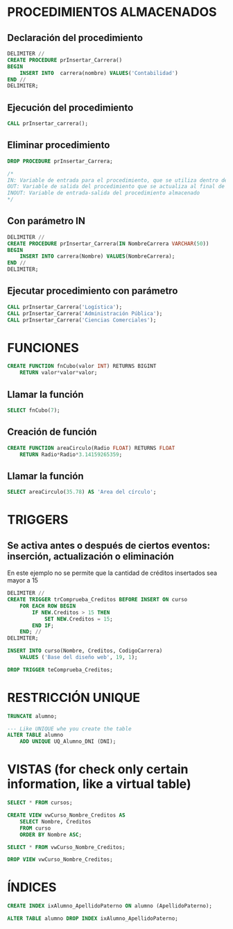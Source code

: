 # PROCEDIMIENTOS ALMACENADOS

## Declaración del procedimiento

```sql
DELIMITER //
CREATE PROCEDURE prInsertar_Carrera()
BEGIN
    INSERT INTO  carrera(nombre) VALUES('Contabilidad')
END // 
DELIMITER; 
```

## Ejecución del procedimiento

```sql
CALL prInsertar_carrera(); 
```

## Eliminar procedimiento

```sql
DROP PROCEDURE prInsertar_Carrera; 

/*
IN: Variable de entrada para el procedimiento, que se utiliza dentro de este
OUT: Variable de salida del procedimiento que se actualiza al final de este
INOUT: Variable de entrada-salida del procedimiento almacenado
*/
```

## Con parámetro IN

```sql
DELIMITER //
CREATE PROCEDURE prInsertar_Carrera(IN NombreCarrera VARCHAR(50))
BEGIN
    INSERT INTO carrera(Nombre) VALUES(NombreCarrera); 
END //
DELIMITER; 
```

## Ejecutar procedimiento con parámetro

```sql
CALL prInsertar_Carrera('Logística');
CALL prInsertar_Carrera('Administración Pública');
CALL prInsertar_Carrera('Ciencias Comerciales');
```

# FUNCIONES

```sql
CREATE FUNCTION fnCubo(valor INT) RETURNS BIGINT 
    RETURN valor*valor*valor;
```

## Llamar la función 

```sql
SELECT fnCubo(7);
```

## Creación de función 

```sql
CREATE FUNCTION areaCirculo(Radio FLOAT) RETURNS FLOAT
    RETURN Radio*Radio*3.14159265359;
``` 

## Llamar la función 

```sql
SELECT areaCirculo(35.78) AS 'Area del círculo';
```

# TRIGGERS
## Se activa antes o después de ciertos eventos: inserción, actualización o eliminación

En este ejemplo no se permite que la cantidad de créditos insertados sea mayor a 15

```sql
DELIMITER //
CREATE TRIGGER trComprueba_Creditos BEFORE INSERT ON curso
    FOR EACH ROW BEGIN
        IF NEW.Creditos > 15 THEN
            SET NEW.Creditos = 15;
        END IF; 
    END; //
DELIMITER; 

INSERT INTO curso(Nombre, Creditos, CodigoCarrera) 
    VALUES ('Base del diseño web', 19, 1);

DROP TRIGGER teComprueba_Creditos; 
```

# RESTRICCIÓN UNIQUE

```sql
TRUNCATE alumno; 

--- Like UNIQUE whe you create the table
ALTER TABLE alumno
    ADD UNIQUE UQ_Alumno_DNI (DNI);


```

# VISTAS (for check only certain information, like a virtual table)

```sql
SELECT * FROM cursos; 

CREATE VIEW vwCurso_Nombre_Creditos AS
    SELECT Nombre, Creditos
    FROM curso
    ORDER BY Nombre ASC; 

SELECT * FROM vwCurso_Nombre_Creditos; 

DROP VIEW vwCurso_Nombre_Creditos; 
```

# ÍNDICES

```sql
CREATE INDEX ixAlumno_ApellidoPaterno ON alumno (ApellidoPaterno); 

ALTER TABLE alumno DROP INDEX ixAlumno_ApellidoPaterno;
```